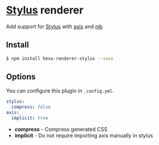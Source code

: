 # [Stylus] renderer

Add support for [Stylus] with [axis] and [nib]

## Install

``` bash
$ npm install hexo-renderer-stylus --save
```

## Options

You can configure this plugin in `_config.yml`.

``` yaml
stylus:
  compress: false
axis:
  implicit: true
```

- **compress** - Compress generated CSS
- **implicit** - Do not require importing axis manually in stylus

[Stylus]: http://learnboost.github.io/stylus/
[axis]: http://roots.cx/axis/
[nib]: http://visionmedia.github.io/nib/
